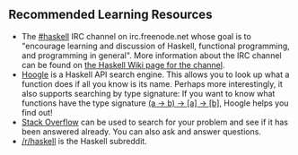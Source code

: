 ## Recommended Learning Resources

* The [#haskell](http://webchat.freenode.net/?channels=haskell) IRC channel on irc.freenode.net whose goal is to "encourage learning and discussion of Haskell, functional programming, and programming in general". More information about the IRC channel can be found on [the Haskell Wiki page for the channel](https://wiki.haskell.org/IRC_channel).
* [Hoogle](https://www.haskell.org/hoogle/) is a Haskell API search engine. This allows you to look up what a function does if all you know is its name. Perhaps more interestingly, it also supports searching by type signature: If you want to know what functions have the type signature [(a -> b) -> [a] -> [b]](https://www.haskell.org/hoogle/?hoogle=%28a+-%3E+b%29+-%3E+[a]+-%3E+[b]), Hoogle helps you find out!
* [Stack Overflow](http://stackoverflow.com/questions/tagged/haskell) can be used to search for your problem and see if it has been answered already. You can also ask and answer questions.
* [/r/haskell](https://www.reddit.com/r/haskell) is the Haskell subreddit.

